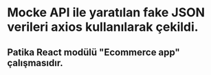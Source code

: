 # Mocke API ile yaratılan fake JSON verileri axios kullanılarak çekildi.

## Patika React modülü "Ecommerce app" çalışmasıdır.
